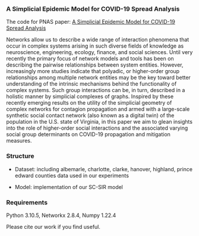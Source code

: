 ### A Simplicial Epidemic Model for COVID-19 Spread Analysis

The code for PNAS paper: [A Simplicial Epidemic Model for COVID-19 Spread Analysis](https://www.pnas.org/doi/10.1073/pnas.2313171120)

Networks allow us to describe a wide range of interaction phenomena that occur in complex systems arising in such diverse fields of knowledge as neuroscience, engineering, ecology, finance, and social sciences. Until very recently the primary focus of network models and tools has been on describing the pairwise relationships between system entities. However, increasingly more studies indicate that polyadic, or higher-order group relationships among multiple network entities may be the key toward better understanding of the intrinsic mechanisms behind the functionality of complex systems. Such group interactions can be, in turn, described in a holistic manner by simplicial complexes of graphs. Inspired by these recently emerging results on the utility of the simplicial geometry of complex networks for contagion propagation and armed with a large-scale synthetic social contact network (also known as a digital twin) of the population in the U.S. state of Virginia, in this paper we aim to glean insights into the role of higher-order social interactions and the associated varying social group determinants on COVID-19 propagation and mitigation measures.

### Structure
+ Dataset: including albemarle, charlotte, clarke, hanover, highland, prince edward counties data used in our experiments

+ Model: implementation of our SC-SIR model

### Requirements
Python 3.10.5, Networkx 2.8.4, Numpy 1.22.4

Please cite our work if you find useful.

